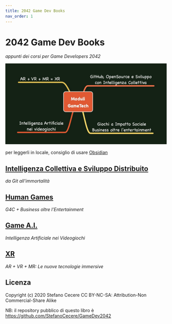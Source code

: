 ```yaml
---
title: 2042 Game Dev Books
nav_order: 1
---
```


# 2042 Game Dev Books
*appunti dei corsi per Game Developers 2042*

![](assets/corsi_gamedev.jpg)

per leggerli in locale, consiglio di usare [Obsidian](https://obsidian.md/)

## [Intelligenza Collettiva e Sviluppo Distribuito](book_CI/01_README.md)
*da Git all'immortalità*  

## [Human Games](book_G4C/01_G4C.md)
*G4C + Business oltre l’Entertainment*  

## [Game A.I.](book_GameAI/01_GameAI.md)
*Intelligenza Artificiale nei Videogiochi*  

## [XR](book_XR/01_XR.md)
*AR + VR + MR: Le nuove tecnologie immersive*  

## Licenza
Copyright (c) 2020 Stefano Cecere
CC BY-NC-SA: Attribution-Non Commercial-Share Alike 

NB: il repository pubblico di questo libro è <https://github.com/StefanoCecere/GameDev2042>